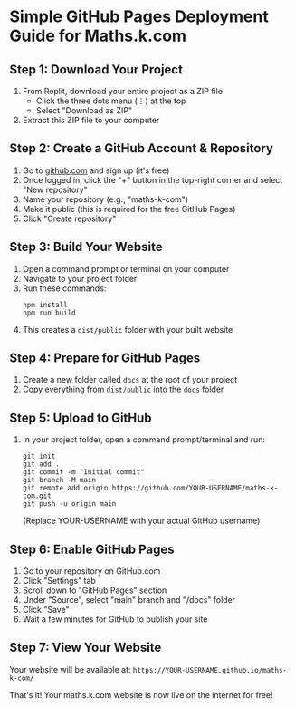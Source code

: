 # Simple GitHub Pages Deployment Guide for Maths.k.com

## Step 1: Download Your Project
1. From Replit, download your entire project as a ZIP file
   - Click the three dots menu (⋮) at the top
   - Select "Download as ZIP"
2. Extract this ZIP file to your computer

## Step 2: Create a GitHub Account & Repository
1. Go to [github.com](https://github.com) and sign up (it's free)
2. Once logged in, click the "+" button in the top-right corner and select "New repository"
3. Name your repository (e.g., "maths-k-com")
4. Make it public (this is required for the free GitHub Pages)
5. Click "Create repository"

## Step 3: Build Your Website
1. Open a command prompt or terminal on your computer
2. Navigate to your project folder
3. Run these commands:
   ```
   npm install
   npm run build
   ```
4. This creates a `dist/public` folder with your built website

## Step 4: Prepare for GitHub Pages
1. Create a new folder called `docs` at the root of your project
2. Copy everything from `dist/public` into the `docs` folder

## Step 5: Upload to GitHub
1. In your project folder, open a command prompt/terminal and run:
   ```
   git init
   git add .
   git commit -m "Initial commit"
   git branch -M main
   git remote add origin https://github.com/YOUR-USERNAME/maths-k-com.git
   git push -u origin main
   ```
   (Replace YOUR-USERNAME with your actual GitHub username)

## Step 6: Enable GitHub Pages
1. Go to your repository on GitHub.com
2. Click "Settings" tab
3. Scroll down to "GitHub Pages" section
4. Under "Source", select "main" branch and "/docs" folder
5. Click "Save"
6. Wait a few minutes for GitHub to publish your site

## Step 7: View Your Website
Your website will be available at:
`https://YOUR-USERNAME.github.io/maths-k-com/`

That's it! Your maths.k.com website is now live on the internet for free!